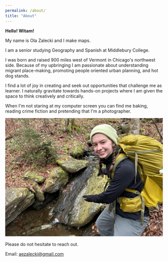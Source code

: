 ```yaml
---
permalink: /about/
title: "About"
---
```


**Hello! Witam!**

My name is Ola Zalecki and I make maps. 

I am a senior studying Geography and Spanish at Middlebury College. 

I was born and raised 900 miles west of Vermont in Chicago's northwest side. Because of my upbringing I am passionate about understanding migrant place-making, promoting people oriented urban planning, and hot dog stands. 
 
I find a lot of joy in creating and seek out opportunities that challenge me as learner. I naturally gravitate towards hands-on projects where I am given the space to think creatively and critically. 

When I'm not staring at my computer screen you can find me baking, reading crime fiction and pretending that I'm a photographer.

![about me image](/assets/images/aboutme_img.jpg)

Please do not hesitate to reach out. 

Email:
aezalecki@gmail.com





